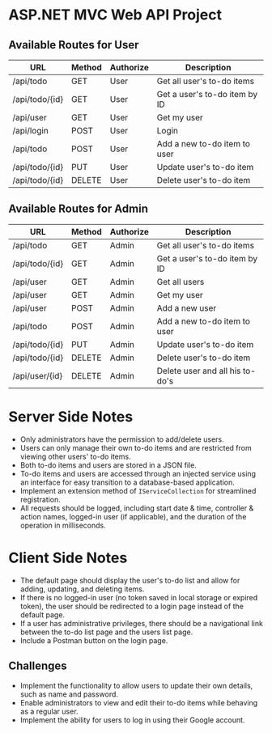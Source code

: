 
# ASP.NET MVC Web API Project

## Available Routes for User

| URL                   | Method | Authorize | Description                     |
|-----------------------|--------|-----------|---------------------------------|
| /api/todo             | GET    | User      | Get all user's to-do items      |
| /api/todo/{id}        | GET    | User      | Get a user's to-do item by ID   |
| /api/user             | GET    | User      | Get my user                     |
| /api/login            | POST   | User      | Login                           |
| /api/todo             | POST   | User      | Add a new to-do item to user    |
| /api/todo/{id}        | PUT    | User      | Update user's to-do item        |
| /api/todo/{id}        | DELETE | User      | Delete user's to-do item        |

## Available Routes for Admin

| URL                   | Method | Authorize | Description                      |
|-----------------------|--------|-----------|----------------------------------|
| /api/todo             | GET    | Admin     | Get all user's to-do items        |
| /api/todo/{id}        | GET    | Admin     | Get a user's to-do item by ID     |
| /api/user             | GET    | Admin     | Get all users                     |
| /api/user             | GET    | Admin     | Get my user                       |
| /api/user             | POST   | Admin     | Add a new user                    |
| /api/todo             | POST   | Admin     | Add a new to-do item to user      |
| /api/todo/{id}        | PUT    | Admin     | Update user's to-do item          |
| /api/todo/{id}        | DELETE | Admin     | Delete user's to-do item          |
| /api/user/{id}        | DELETE | Admin     | Delete user and all his to-do's   |

# Server Side Notes

- Only administrators have the permission to add/delete users.
- Users can only manage their own to-do items and are restricted from viewing other users' to-do items.
- Both to-do items and users are stored in a JSON file.
- To-do items and users are accessed through an injected service using an interface for easy transition to a database-based application.
- Implement an extension method of `IServiceCollection` for streamlined registration.
- All requests should be logged, including start date & time, controller & action names, logged-in user (if applicable), and the duration of the operation in milliseconds.

# Client Side Notes

- The default page should display the user's to-do list and allow for adding, updating, and deleting items.
- If there is no logged-in user (no token saved in local storage or expired token), the user should be redirected to a login page instead of the default page.
- If a user has administrative privileges, there should be a navigational link between the to-do list page and the users list page.
- Include a Postman button on the login page.

## Challenges

- Implement the functionality to allow users to update their own details, such as name and password.
- Enable administrators to view and edit their to-do items while behaving as a regular user.
- Implement the ability for users to log in using their Google account.
